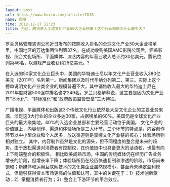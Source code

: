 ```yaml
---
layout: post
url: https://www.huxiu.com/article/7818
name: 虎嗅
time: 2012-12-17 12:23
title: 万达、腾讯进入全球文化产业50大企业榜单！这个行业规模为什么做不大？
---
```

罗兰贝格管理咨询公司近日发布的按照收入排名的全球文化产业50大企业榜单里，中国地区的万达集团位列第37名，在成功收购美国AMC影院公司后，涵盖影视、综合文化场所、平面媒体、演艺内容的年营业收入总计约30亿美元。腾讯位列第46名，以游戏产业收获约25亿美元。?

在入选的50家文化企业巨头中，美国的华特迪士尼以年文化产业营业收入380亿美元（2011年）名列第一。新闻集团以及时代华纳分列第二、第三。实际上这个榜单说明文化产业类企业的规模普遍不大。其中销售收入最大的华特迪士尼在2011年度财富500强中排名也才249名。罗兰贝格解释说，这主要是因为文化产业有“本地化”、“非标准化”和“政府政策监管壁垒”三大特征。

广播电视、平面媒体和出版这3个传统文化行业依然是大型文化企业的主要业务来源，涉足这3大行业的企业多达30家，占据榜单的60%。美国仍是全球文化产业巨头的最大聚集地，40%的入选企业总部和主要经营活动位于美国。 文化产业的价值链上，内容创作、渠道和体验场所是三大环节。三个环节的特点是，内容创作环节以中小型企业和个人居多，放送渠道则是掌控文化产业链的核心；体验场所则相对独立。 其中，内容制作虽然是文化的源头，但不同程度的整合是未来的趋势。由于放松渠道对消费者有控制权，在价值链中也具备更大的话语权，也最有向上下两端整合的积极性。 相比欧美成熟市场，中国的传统媒体仍在经历广告业务增长的阶段，但增长率下降；体验场所仍在经历快速复制和渗透的阶段，市场尚未饱和；新媒体和运用互联网技术的文化类企业虽然规模小，甚至尚未确定盈利模式，但能够获得资本市场更高的估值和认可，其中的关键在于：1）技术创新驱动；2）掌握消费者行为；3）整合上下游环节的平台效应。

